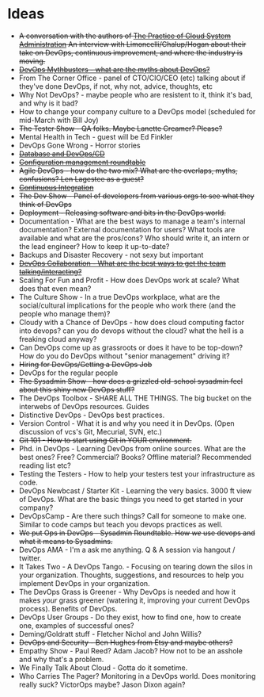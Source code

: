 Ideas
====

* ~~A conversation with the authors of [The Practice of Cloud System Administration](http://the-cloud-book.com) An interview with Limoncelli/Chalup/Hogan about their take on DevOps, continuous improvement, and where the industry is moving.~~
* ~~[DevOps Mythbusters - what are the myths about DevOps?](https://github.com/arresteddevops/podcast/blob/master/scripts/episode-006-devops-mythbusters.md)~~
* From The Corner Office - panel of CTO/CIO/CEO (etc) talking about if they've done DevOps, if not, why not, advice, thoughts, etc
* Why Not DevOps? - maybe people who are resistent to it, think it's bad, and why is it bad? 
* How to change your company culture to a DevOps model (scheduled for mid-March with Bill Joy)
* ~~The Tester Show - QA folks. Maybe Lanette Creamer? Please?~~
* Mental Health in Tech - guest will be Ed Finkler
* DevOps Gone Wrong - Horror stories
* ~~[Database and DevOps/CD](http://www.arresteddevops.com/continuous-delivery-database/)~~
* ~~[Configuration management roundtable](http://www.arresteddevops.com/9)~~
* ~~Agile DevOps - how do the two mix? What are the overlaps, myths, confusions? Len Lagestee as a guest?~~
* ~~[Continuous Integration](https://github.com/arresteddevops/podcast/blob/master/scripts/episode-005-CI-told-you-so.md)~~
* ~~The Dev Show - Panel of developers from various orgs to see what they think of DevOps~~
* ~~Deployment - Releasing software and bits in the DevOps world.~~ 
* Documentation - What are the best ways to manage a team's internal documentation? External documentation for users? What tools are available and what are the pros/cons? Who should write it, an intern or the lead engineer? How to keep it up-to-date?
* Backups and Disaster Recovery - not sexy but important
* ~~[DevOps Collaboration - What are the best ways to get the team talking/interacting?](https://github.com/arresteddevops/podcast/blob/master/scripts/episode-007-all-together-now.md)~~
* Scaling For Fun and Profit - How does DevOps work at scale? What does that even mean? 
* The Culture Show - In a true DevOps workplace, what are the social/cultural implications for the people who work there (and the people who manage them)?
* Cloudy with a Chance of DevOps - how does cloud computing factor into devops? can you do devops without the cloud? what the hell is a freaking cloud anyway?
* Can DevOps come up as grassroots or does it have to be top-down? How do you do DevOps without "senior management" driving it?
* ~~Hiring for DevOps/Getting a DevOps Job~~
* DevOps for the regular people
* ~~The Sysadmin Show - how does a grizzled old-school sysadmin feel about this shiny new DevOps stuff?~~
* The DevOps Toolbox - SHARE ALL THE THINGS. The big bucket on the interwebs of DevOps resources. Guides
* Distinctive DevOps  - DevOps best practices. 
* Version Control - What it is and why you need it in DevOps. (Open discussion of vcs's Git, Mecurial, SVN, etc.)
* ~~Git 101 - How to start using Git in YOUR environment.~~ 
* Phd. in DevOps - Learning DevOps from online sources. What are the best ones? Free? Commercial? Books? Offline material? Recommended reading list etc? 
* Testing the Testers - How to help your testers test your infrastructure as code. 
* DevOps Newbcast / Starter Kit - Learning the very basics. 3000 ft view of DevOps. What are the basic things you need to get started in your company?
* DevOpsCamp - Are there such things? Call for someone to make one. Similar to code camps but teach you devops practices as well. 
* ~~We put Ops in DevOps - Sysadmin Roundtable. How *we* use devops and what it means to Sysadmins.~~ 
* DevOps AMA - I'm a <insert special DevOps guest here> ask me anything. Q & A session via hangout / twitter.
* It Takes Two - A DevOps Tango. - Focusing on tearing down the silos in your organization. Thoughts, suggestions, and resources to help you implement DevOps in your organization.
* The DevOps Grass is Greener - Why DevOps is needed and how it makes *your* grass greener (watering it, improving your current DevOps process). Benefits of DevOps. 
* DevOps User Groups - Do they exist, how to find one, how to create one, examples of successful ones?
* Deming/Goldratt stuff - Fletcher Nichol and John Willis?
* ~~DevOps and Security - Ben Hughes from Etsy and maybe others?~~
* Empathy Show - Paul Reed? Adam Jacob? How not to be an asshole and why that's a problem. 
* We Finally Talk About Cloud - Gotta do it sometime. 
* Who Carries The Pager? Monitoring in a DevOps world. Does monitoring really suck? VictorOps maybe? Jason Dixon again?
